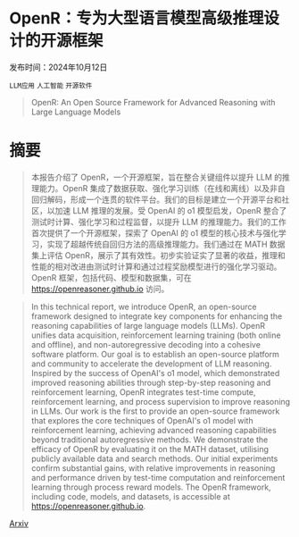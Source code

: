 # OpenR：专为大型语言模型高级推理设计的开源框架

发布时间：2024年10月12日

`LLM应用` `人工智能` `开源软件`

> OpenR: An Open Source Framework for Advanced Reasoning with Large Language Models

# 摘要

> 本报告介绍了 OpenR，一个开源框架，旨在整合关键组件以提升 LLM 的推理能力。OpenR 集成了数据获取、强化学习训练（在线和离线）以及非自回归解码，形成一个连贯的软件平台。我们的目标是建立一个开源平台和社区，以加速 LLM 推理的发展。受 OpenAI 的 o1 模型启发，OpenR 整合了测试时计算、强化学习和过程监督，以提升 LLM 的推理能力。我们的工作首次提供了一个开源框架，探索了 OpenAI 的 o1 模型的核心技术与强化学习，实现了超越传统自回归方法的高级推理能力。我们通过在 MATH 数据集上评估 OpenR，展示了其有效性。初步实验证实了显著的收益，推理和性能的相对改进由测试时计算和通过过程奖励模型进行的强化学习驱动。OpenR 框架，包括代码、模型和数据集，可在 https://openreasoner.github.io 访问。

> In this technical report, we introduce OpenR, an open-source framework designed to integrate key components for enhancing the reasoning capabilities of large language models (LLMs). OpenR unifies data acquisition, reinforcement learning training (both online and offline), and non-autoregressive decoding into a cohesive software platform. Our goal is to establish an open-source platform and community to accelerate the development of LLM reasoning. Inspired by the success of OpenAI's o1 model, which demonstrated improved reasoning abilities through step-by-step reasoning and reinforcement learning, OpenR integrates test-time compute, reinforcement learning, and process supervision to improve reasoning in LLMs. Our work is the first to provide an open-source framework that explores the core techniques of OpenAI's o1 model with reinforcement learning, achieving advanced reasoning capabilities beyond traditional autoregressive methods. We demonstrate the efficacy of OpenR by evaluating it on the MATH dataset, utilising publicly available data and search methods. Our initial experiments confirm substantial gains, with relative improvements in reasoning and performance driven by test-time computation and reinforcement learning through process reward models. The OpenR framework, including code, models, and datasets, is accessible at https://openreasoner.github.io.

[Arxiv](https://arxiv.org/abs/2410.09671)